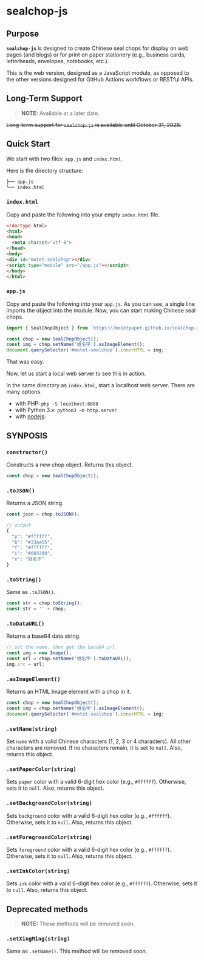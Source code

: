# sealchop-js

## Purpose

**`sealchop-js`** is designed to create Chinese seal chops for display on web pages (and blogs) or for print on paper stationery (e.g., business cards, letterheads, envelopes, notebooks, etc.). 

This is the web version, designed as a JavaScript module, as opposed to the other versions designed for GitHub Actions workflows or RESTful APIs.

## Long-Term Support

> **NOTE:** Available at a later date.

~~Long-term support for `sealchop-js` is available until October 31, 2028.~~

## Quick Start

We start with two files: `app.js` and `index.html`.

Here is the directory structure:
```bash
├── app.js
└── index.html
```

### `index.html`

Copy and paste the following into your empty `index.html` file.

```html
<!doctype html>
<html>
<head>
  <meta charset="utf-8">
</head>
<body>
<div id="motet-sealchop"></div>
<script type="module" src="/app.js"></script>
</body>
</html>
```

### `app.js`

Copy and paste the following into your `app.js`. As you can see, a single line imports the object into the module. Now, you can start making Chinese seal chops.

```javascript
import { SealChopObject } from 'https://motetpaper.github.io/sealchop-js/SealChopObject.js'

const chop = new SealChopObject();
const img = chop.setName('姓名字').asImageElement();
document.querySelector('#motet-sealchop').innerHTML = img;
```

That was easy.

Now, let us start a local web server to see this in action.

In the same directory as `index.html`, start a localhost web server. There are many options.

+ with PHP: `php -S localhost:8888`
+ with Python 3.x: `python3 -m http.server`
+ with [nodejs](https://stackoverflow.com/a/65981883):

## SYNPOSIS

### `constructor()`

Constructs a new chop object. Returns this object.

```javascript
const chop = new SealChopObject();
```

### `.toJSON()`

Returns a JSON string.

```javascript
const json = chop.toJSON();

// output
{
  "p": "#ffffff",
  "b": "#33aa55",
  "f": "#ffffff",
  "i": "#003300",
  "x": "姓名字"
}
```

### `.toString()`

Same as `.toJSON()`.

```javascript
const str = chop.toString();
const str = '' + chop;
```

### `.toDataURL()`

Returns a base64 data string.

```javascript
// set the name, then get the base64 url
const img = new Image();
const url = chop.setName('姓名字').toDataURL();
img.src = url;
```

### `.asImageElement()`

Returns an HTML Image element with a chop in it.

```javascript
const chop = new SealChopObject();
const img = chop.setName('姓名字').asImageElement();
document.querySelector('#motet-sealchop').innerHTML = img;
```

### `.setName(string)`

Set `name` with a valid Chinese characters (1, 2, 3 or 4 characters). All other characters are removed. If no characters remain, it is set to `null`. Also, returns this object.

### `.setPaperColor(string)`

Sets `paper` color with a valid 6-digit hex color (e.g., `#ffffff`). Otherwise, sets it to `null`. Also, returns this object.

### `.setBackgroundColor(string)`

Sets `background` color with a valid 6-digit hex color (e.g., `#ffffff`). Otherwise, sets it to `null`. Also, returns this object.


### `.setForegroundColor(string)`

Sets `foreground` color with a valid 6-digit hex color (e.g., `#ffffff`). Otherwise, sets it to `null`. Also, returns this object.


### `.setInkColor(string)`

Sets `ink` color with a valid 6-digit hex color (e.g., `#ffffff`). Otherwise, sets it to `null`. Also, returns this object.


## Deprecated methods

> **NOTE:** These methods will be removed soon.

### `.setXingMing(string)`

Same as `.setName()`. This method will be removed soon.


